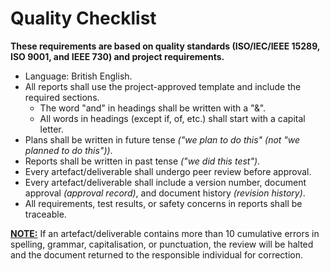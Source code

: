 # Quality Checklist
**These requirements are based on quality standards (ISO/IEC/IEEE 15289, ISO 9001, and IEEE 730) and project requirements.**
- Language: British English.
- All reports shall use the project-approved template and include the required sections.
  - The word "and" in headings shall be written with a "&".
  - All words in headings (except if, of, etc.) shall start with a capital letter. 
- Plans shall be written in future tense *("we plan to do this" (not "we planned to do this"))*.
- Reports shall be written in past tense *("we did this test")*.
- Every artefact/deliverable shall undergo peer review before approval.
- Every artefact/deliverable shall include a version number, document approval *(approval record)*, and document history *(revision history)*.
- All requirements, test results, or safety concerns in reports shall be traceable.

<b><ins>NOTE:</ins></b> If an artefact/deliverable contains more than 10 cumulative errors in spelling, grammar, capitalisation, or punctuation, the review will be halted and the document returned to the responsible individual for correction.
